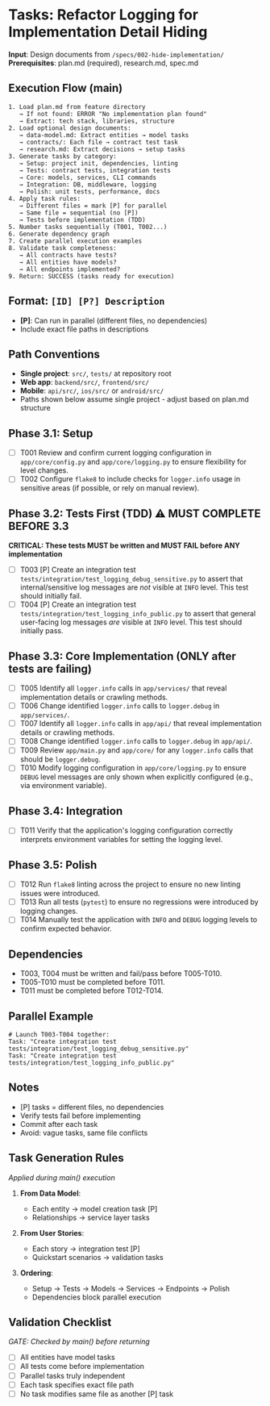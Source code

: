 # Tasks: Refactor Logging for Implementation Detail Hiding

**Input**: Design documents from `/specs/002-hide-implementation/`
**Prerequisites**: plan.md (required), research.md, spec.md

## Execution Flow (main)
```
1. Load plan.md from feature directory
   → If not found: ERROR "No implementation plan found"
   → Extract: tech stack, libraries, structure
2. Load optional design documents:
   → data-model.md: Extract entities → model tasks
   → contracts/: Each file → contract test task
   → research.md: Extract decisions → setup tasks
3. Generate tasks by category:
   → Setup: project init, dependencies, linting
   → Tests: contract tests, integration tests
   → Core: models, services, CLI commands
   → Integration: DB, middleware, logging
   → Polish: unit tests, performance, docs
4. Apply task rules:
   → Different files = mark [P] for parallel
   → Same file = sequential (no [P])
   → Tests before implementation (TDD)
5. Number tasks sequentially (T001, T002...)
6. Generate dependency graph
7. Create parallel execution examples
8. Validate task completeness:
   → All contracts have tests?
   → All entities have models?
   → All endpoints implemented?
9. Return: SUCCESS (tasks ready for execution)
```

## Format: `[ID] [P?] Description`
- **[P]**: Can run in parallel (different files, no dependencies)
- Include exact file paths in descriptions

## Path Conventions
- **Single project**: `src/`, `tests/` at repository root
- **Web app**: `backend/src/`, `frontend/src/`
- **Mobile**: `api/src/`, `ios/src/` or `android/src/`
- Paths shown below assume single project - adjust based on plan.md structure

## Phase 3.1: Setup
- [ ] T001 Review and confirm current logging configuration in `app/core/config.py` and `app/core/logging.py` to ensure flexibility for level changes.
- [ ] T002 Configure `flake8` to include checks for `logger.info` usage in sensitive areas (if possible, or rely on manual review).

## Phase 3.2: Tests First (TDD) ⚠️ MUST COMPLETE BEFORE 3.3
**CRITICAL: These tests MUST be written and MUST FAIL before ANY implementation**

- [ ] T003 [P] Create an integration test `tests/integration/test_logging_debug_sensitive.py` to assert that internal/sensitive log messages are *not* visible at `INFO` level. This test should initially fail.
- [ ] T004 [P] Create an integration test `tests/integration/test_logging_info_public.py` to assert that general user-facing log messages *are* visible at `INFO` level. This test should initially pass.

## Phase 3.3: Core Implementation (ONLY after tests are failing)
- [ ] T005 Identify all `logger.info` calls in `app/services/` that reveal implementation details or crawling methods.
- [ ] T006 Change identified `logger.info` calls to `logger.debug` in `app/services/`.
- [ ] T007 Identify all `logger.info` calls in `app/api/` that reveal implementation details or crawling methods.
- [ ] T008 Change identified `logger.info` calls to `logger.debug` in `app/api/`.
- [ ] T009 Review `app/main.py` and `app/core/` for any `logger.info` calls that should be `logger.debug`.
- [ ] T010 Modify logging configuration in `app/core/logging.py` to ensure `DEBUG` level messages are only shown when explicitly configured (e.g., via environment variable).

## Phase 3.4: Integration
- [ ] T011 Verify that the application's logging configuration correctly interprets environment variables for setting the logging level.

## Phase 3.5: Polish
- [ ] T012 Run `flake8` linting across the project to ensure no new linting issues were introduced.
- [ ] T013 Run all tests (`pytest`) to ensure no regressions were introduced by logging changes.
- [ ] T014 Manually test the application with `INFO` and `DEBUG` logging levels to confirm expected behavior.

## Dependencies
- T003, T004 must be written and fail/pass before T005-T010.
- T005-T010 must be completed before T011.
- T011 must be completed before T012-T014.

## Parallel Example
```
# Launch T003-T004 together:
Task: "Create integration test tests/integration/test_logging_debug_sensitive.py"
Task: "Create integration test tests/integration/test_logging_info_public.py"
```

## Notes
- [P] tasks = different files, no dependencies
- Verify tests fail before implementing
- Commit after each task
- Avoid: vague tasks, same file conflicts

## Task Generation Rules
*Applied during main() execution*

1. **From Data Model**:
   - Each entity → model creation task [P]
   - Relationships → service layer tasks
   
2. **From User Stories**:
   - Each story → integration test [P]
   - Quickstart scenarios → validation tasks

3. **Ordering**:
   - Setup → Tests → Models → Services → Endpoints → Polish
   - Dependencies block parallel execution

## Validation Checklist
*GATE: Checked by main() before returning*

- [ ] All entities have model tasks
- [ ] All tests come before implementation
- [ ] Parallel tasks truly independent
- [ ] Each task specifies exact file path
- [ ] No task modifies same file as another [P] task